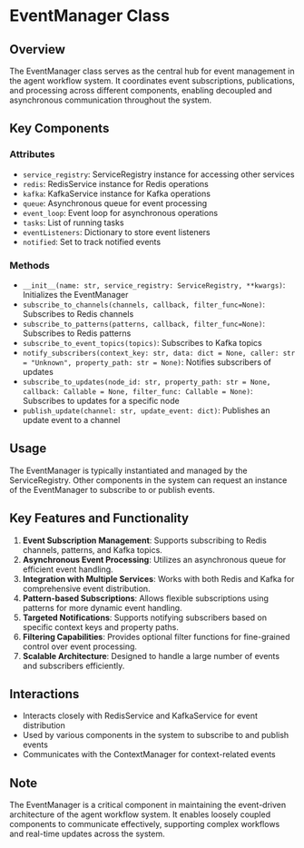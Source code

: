 # EventManager Class

## Overview
The EventManager class serves as the central hub for event management in the agent workflow system. It coordinates event subscriptions, publications, and processing across different components, enabling decoupled and asynchronous communication throughout the system.

## Key Components

### Attributes
- `service_registry`: ServiceRegistry instance for accessing other services
- `redis`: RedisService instance for Redis operations
- `kafka`: KafkaService instance for Kafka operations
- `queue`: Asynchronous queue for event processing
- `event_loop`: Event loop for asynchronous operations
- `tasks`: List of running tasks
- `eventListeners`: Dictionary to store event listeners
- `notified`: Set to track notified events

### Methods
- `__init__(name: str, service_registry: ServiceRegistry, **kwargs)`: Initializes the EventManager
- `subscribe_to_channels(channels, callback, filter_func=None)`: Subscribes to Redis channels
- `subscribe_to_patterns(patterns, callback, filter_func=None)`: Subscribes to Redis patterns
- `subscribe_to_event_topics(topics)`: Subscribes to Kafka topics
- `notify_subscribers(context_key: str, data: dict = None, caller: str = "Unknown", property_path: str = None)`: Notifies subscribers of updates
- `subscribe_to_updates(node_id: str, property_path: str = None, callback: Callable = None, filter_func: Callable = None)`: Subscribes to updates for a specific node
- `publish_update(channel: str, update_event: dict)`: Publishes an update event to a channel

## Usage
The EventManager is typically instantiated and managed by the ServiceRegistry. Other components in the system can request an instance of the EventManager to subscribe to or publish events.

## Key Features and Functionality
1. **Event Subscription Management**: Supports subscribing to Redis channels, patterns, and Kafka topics.
2. **Asynchronous Event Processing**: Utilizes an asynchronous queue for efficient event handling.
3. **Integration with Multiple Services**: Works with both Redis and Kafka for comprehensive event distribution.
4. **Pattern-based Subscriptions**: Allows flexible subscriptions using patterns for more dynamic event handling.
5. **Targeted Notifications**: Supports notifying subscribers based on specific context keys and property paths.
6. **Filtering Capabilities**: Provides optional filter functions for fine-grained control over event processing.
7. **Scalable Architecture**: Designed to handle a large number of events and subscribers efficiently.

## Interactions
- Interacts closely with RedisService and KafkaService for event distribution
- Used by various components in the system to subscribe to and publish events
- Communicates with the ContextManager for context-related events

## Note
The EventManager is a critical component in maintaining the event-driven architecture of the agent workflow system. It enables loosely coupled components to communicate effectively, supporting complex workflows and real-time updates across the system.

